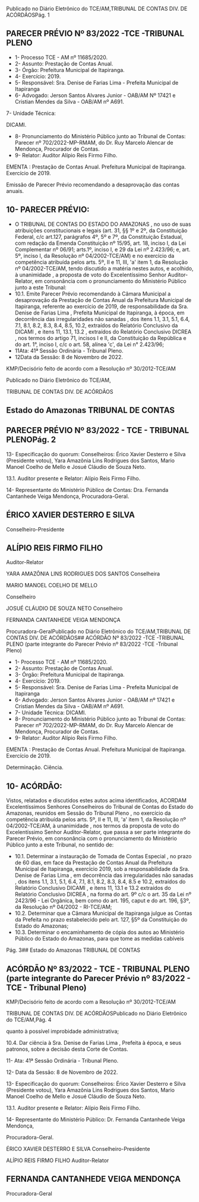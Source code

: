 Publicado  no  Diário  Eletrônico do TCE/AM,TRIBUNAL DE CONTAS DIV. DE ACÓRDÃOSPág. 1

## PARECER PRÉVIO Nº 83/2022 -TCE -TRIBUNAL PLENO

- 1- Processo TCE - AM nº 11685/2020.
- 2- Assunto: Prestação de Contas Anual.
- 3- Órgão: Prefeitura Municipal de Itapiranga.
- 4- Exercício: 2019.
- 5- Responsável: Sra. Denise de Farias Lima - Prefeita Municipal de Itapiranga
- 6- Advogado: Jerson Santos Alvares Junior - OAB/AM Nº 17421 e Cristian Mendes da Silva - OAB/AM nº A691.

7- Unidade Técnica:

DICAMI.

- 8- Pronunciamento  do  Ministério  Público  junto  ao  Tribunal  de  Contas: Parecer  nº 702/2022-MP-RMAM,  do  Dr.  Ruy  Marcelo  Alencar  de  Mendonça,  Procurador  de Contas.
- 9- Relator: Auditor Alípio Reis Firmo Filho.

EMENTA :  Prestação  de  Contas  Anual.    Prefeitura Municipal de Itapiranga.  Exercício de 2019.

Emissão de Parecer Prévio recomendando a desaprovação das contas anuais.

## 10-  PARECER PRÉVIO:

- O  TRIBUNAL  DE  CONTAS  DO  ESTADO  DO  AMAZONAS ,  no  uso  de  suas atribuições  constitucionais  e  legais  (art.  31,  §§  1º  e  2º,  da  Constituição  Federal,  c/c art.127,  parágrafos  4º,  5º  e  7º,  da  Constituição  Estadual,  com  redação  da  Emenda Constituição nº 15/95, art. 18, inciso I, da Lei Complementar nº 06/91; arts.1º, inciso I, e 29  da  Lei  nº  2.423/96;  e,  art.  5º,  inciso  I,  da  Resolução  nº  04/2002-TCE/AM)  e  no exercício da competência atribuída pelos arts. 5º, II e 11, III, 'a' item 1, da Resolução nº 04/2002-TCE/AM, tendo discutido a matéria nestes autos, e acolhido, à unanimidade , a proposta  de  voto  do  Excelentíssimo  Senhor  Auditor-Relator, em  consonância com  o pronunciamento do Ministério Público junto a este Tribunal:
- 10.1. Emite Parecer Prévio recomendando à Câmara Municipal a desaprovação da Prestação de Contas Anual da Prefeitura Municipal de Itapiranga, referente ao exercício de 2019, de responsabilidade da Sra. Denise de Farias Lima , Prefeita Municipal de Itapiranga, à época, em decorrência das irregularidades não sanadas ,  dos itens  1.1,  3.1, 5.1, 6.4, 7.1, 8.1, 8.2, 8.3, 8.4, 8.5, 10.2, extraídos  do  Relatório Conclusivo da DICAMI ,  e itens 11, 13.1, 13.2 ,  extraídos  do  Relatório Conclusivo DICREA , nos termos  do  artigo 71, incisos I e II, da Constituição da República e do art. 1°, inciso I, c/c o art. 58, alínea 'c', da Lei n° 2.423/96;
- 11Ata: 41ª Sessão Ordinária - Tribunal Pleno.
- 12Data da Sessão: 8 de Novembro de 2022.

KMP/Decisório feito de acordo com a Resolução nº 30/2012-TCE/AM

Publicado  no  Diário  Eletrônico do TCE/AM,

TRIBUNAL DE CONTAS DIV. DE ACÓRDÃOS

## Estado do Amazonas TRIBUNAL DE CONTAS

## PARECER PRÉVIO Nº 83/2022 - TCE - TRIBUNAL PLENOPág. 2

13- Especificação do quorum: Conselheiros: Érico Xavier Desterro e Silva (Presidente votou), Yara Amazônia Lins Rodrigues dos Santos, Mario Manoel Coelho de Mello e Josué Cláudio de Souza Neto.

13.1. Auditor presente e Relator: Alípio Reis Firmo Filho.

14-  Representante do Ministério Público de Contas: Dra. Fernanda Cantanhede Veiga Mendonça, Procuradora-Geral.

## ÉRICO XAVIER DESTERRO E SILVA

Conselheiro-Presidente

## ALÍPIO REIS FIRMO FILHO

Auditor-Relator

YARA AMAZÔNIA LINS RODRIGUES DOS SANTOS Conselheira

MARIO MANOEL COELHO DE MELLO

Conselheiro

JOSUÉ CLÁUDIO DE SOUZA NETO Conselheiro

FERNANDA CANTANHEDE VEIGA MENDONÇA

Procuradora-GeralPublicado  no  Diário  Eletrônico do TCE/AM,TRIBUNAL DE CONTAS DIV. DE ACÓRDÃOS## ACÓRDÃO Nº 83/2022 -TCE -TRIBUNAL PLENO (parte integrante do Parecer Prévio nº 83/2022 -TCE -Tribunal Pleno)

- 1- Processo TCE - AM nº 11685/2020.
- 2- Assunto: Prestação de Contas Anual.
- 3- Órgão: Prefeitura Municipal de Itapiranga.
- 4- Exercício: 2019.
- 5- Responsável: Sra. Denise de Farias Lima - Prefeita Municipal de Itapiranga
- 6- Advogado: Jerson  Santos Alvares Junior - OAB/AM nº 17421 e Cristian Mendes da Silva - OAB/AM nº A691.
- 7- Unidade Técnica: DICAMI.
- 8- Pronunciamento  do  Ministério  Público  junto  ao  Tribunal  de  Contas: Parecer  nº 702/2022-MP-RMAM,  do  Dr.  Ruy  Marcelo  Alencar  de  Mendonça,  Procurador  de Contas.
- 9- Relator: Auditor Alípio Reis Firmo Filho.

EMENTA :  Prestação  de  Contas  Anual.    Prefeitura Municipal de Itapiranga. Exercício de 2019.

Determinação. Ciência.

## 10-  ACÓRDÃO:

Vistos,  relatados  e  discutidos  estes  autos  acima  identificados, ACORDAM Excelentíssimos Senhores Conselheiros do Tribunal de Contas do Estado do Amazonas, reunidos em Sessão do Tribunal Pleno , no exercício da competência atribuída pelos arts. 5º, II e 11, III, 'a' item 1, da Resolução nº 04/2002-TCE/AM, à unanimidade , nos termos da  proposta  de  voto  do  Excelentíssimo  Senhor  Auditor-Relator,  que  passa  a  ser  parte integrante  do  Parecer  Prévio, em  consonância com  o  pronunciamento  do  Ministério Público junto a este Tribunal, no sentido de:

- 10.1. Determinar a instauração de Tomada de Contas Especial , no prazo de  60  dias,  em  face  da  Prestação  de  Contas  Anual  da  Prefeitura Municipal de Itapiranga, exercício 2019, sob a responsabilidade da Sra. Denise  de  Farias  Lima , em decorrência das  irregularidades não sanadas , dos itens 1.1, 3.1, 5.1, 6.4, 7.1, 8.1, 8.2, 8.3, 8.4, 8.5 e 10.2, extraídos  do  Relatório  Conclusivo DICAMI ,  e itens  11,  13.1  e  13.2 extraídos do Relatório Conclusivo DICREA , na forma do art. 9º c/c o art. 35 da Lei nº 2423/96 - Lei Orgânica, bem como do art. 195, caput e do art. 196, §3º, da Resolução nº 04/2002 - RI-TCE/AM;
- 10.2. Determinar que  a  Câmara  Municipal  de  Itapiranga  julgue  as  Contas da Prefeita no prazo estabelecido pelo art. 127, §5º da Constituição do Estado do Amazonas;
- 10.3. Determinar o  encaminhamento  de  cópia  dos  autos  ao  Ministério Público do Estado do Amazonas, para que tome as medidas cabíveis

Pág. 3## Estado do Amazonas TRIBUNAL DE CONTAS

## ACÓRDÃO Nº 83/2022 - TCE - TRIBUNAL PLENO (parte integrante do Parecer Prévio nº 83/2022 - TCE - Tribunal Pleno)

KMP/Decisório feito de acordo com a Resolução nº 30/2012-TCE/AM

TRIBUNAL DE CONTAS DIV. DE ACÓRDÃOSPublicado  no  Diário  Eletrônico do TCE/AM,Pág. 4

quanto à possível improbidade administrativa;

10.4. Dar ciência à Sra. Denise de Farias Lima ,  Prefeita  à  época,  e  seus patronos, sobre a decisão desta Corte de Contas.

11- Ata: 41ª Sessão Ordinária - Tribunal Pleno.

12- Data da Sessão: 8 de Novembro de 2022.

13- Especificação do quorum: Conselheiros: Érico Xavier Desterro e Silva (Presidente votou), Yara Amazônia Lins Rodrigues dos Santos, Mario Manoel Coelho de Mello e Josué Cláudio de Souza Neto.

13.1. Auditor presente e Relator: Alípio Reis Firmo Filho.

14-  Representante do Ministério Público: Dr. Fernanda Cantanhede Veiga Mendonça,

Procuradora-Geral.

ÉRICO XAVIER DESTERRO E SILVA Conselheiro-Presidente

ALÍPIO REIS FIRMO FILHO Auditor-Relator

## FERNANDA CANTANHEDE VEIGA MENDONÇA

Procuradora-Geral